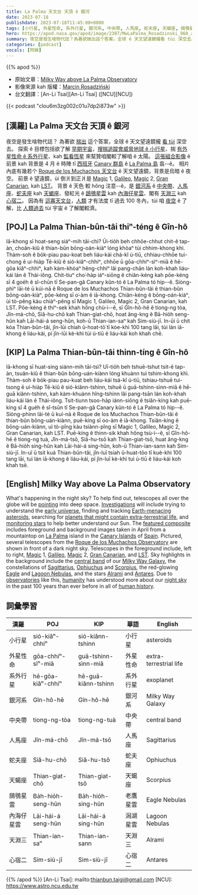 ```yaml
---
title: La Palma 天文台 天頂 ê 銀河
date: 2023-07-18
publishdate: 2023-07-18T11:45:00+0800
tags: [小行星, 外星性命, 系外行星, 銀河系, 中央帶, 人馬座, 蛇夫座, 天蝎座, 鴟鴞星雲, 內海仔星雲, 天淵三, 心宿二]
hero: https://apod.nasa.gov/apod/image/2307/MwLaPalma_Rosadzinski_960_annotated.jpg
summary: 夜空是發生啥物代誌？為著欲揣出這个答案，全球 ê 天文望遠鏡攏看 tùi 深空去。
categories: [podcast]
vocals: [阿綠]
---
```


{{% apod %}}

- 原始文章：[Milky Way above La Palma Observatory](https://apod.nasa.gov/apod/ap230718.html)
- 影像來源 kah 版權：[Marcin Rosadziński](https://www.instagram.com/krakow_astrophotography/)
- 台文翻譯：[An-Li Tsai][An-Li Tsai] ([NCU][NCU])

{{< podcast "clou6m3zg002c01u7dp2i873w" >}}

## [漢羅] La Palma 天文台 天頂 ê 銀河
夜空是發生啥物代誌？
為著欲 [揣出][Investigations] 這个答案，全球 ê 天文望遠鏡攏 [看 tùi][pointing] 深空去。
探索 ê 目標包括欲了解 [早期宇宙][early universe]，[搜揣追蹤會威脅地球 ê 小行星][Earth-menacing asteroids]、揣 [有外星性命 ê 系外行星][planets that might contain extra-terrestrial life]、kah [監看恆星][monitoring stars] 來幫贊咱閣較了解咱 ê 太陽。
[這張組合影像][featured composite] ê 前景 kah 背景是 4 月 ê 時陣 tī [西班牙][Spain] [Canary 群島][Canary Islands] ê [La Palma 島][La Palma] 翕--ê。
相片內底有幾若个 [Roque de los Muchachos 天文台][Roque de los Muchachos Observatory] ê 天文望遠鏡，背景是烏暗 ê 夜空。
前景 ê 望遠鏡，ùi 倒爿到正爿是 [Magic][Magic 1] 1, [Galileo][Galileo], [Magic][Magic 2] 2, [Gran Canarian][Gran Canarian], kah [LST][LST]。
背景 ê 天色 較 hŏng 注意--ê，是 [銀河系][Milky Way Galaxy] ê [中央帶][central band]、[人馬座][Sagittarius]、[蛇夫座][Ophiuchus] kah [天蝎座][Scorpius]、發紅光 ê [鴟鴞星雲][Eagle] kah [內海仔星雲][Lagoon Nebulas]、閣有 [天淵三][Alrami] kah [心宿二][Antares]。
因為有 [這寡天文台][observatories]，[人類][humanity] 才有法度 tī 過去 100 冬內，tùi 咱 [夜空][night sky] ê 了解，比 [人類過去][human history] tùi 宇宙 ê 了解閣較濟。

## [POJ] La Palma Thian-bûn-tâi thiⁿ-téng ê Gîn-hô
Iā-khong sī hoat-seng siáⁿ-mih tāi-chì?
Ūi-tio̍h beh chhōe-chhut chit-ê tap-àn, choân-kiû ê thian-bûn bōng-oán-kiàⁿ lóng khòaⁿ tùi chhim-khong khì.
Thàm-soh ê bo̍k-piau pau-koat beh liáu-kái chá-kî ú-tiū, chhiau-chhōe tui-chong ē ui-hia̍p Tē-kiû ê sió-kiâⁿ-chhiⁿ, chhōe ū gōa-chhiⁿ-sìⁿ-miā ê hē-gōa kiâⁿ-chhiⁿ, kah kàm-khòaⁿ hêng-chhiⁿ lâi pang-chān lán koh-khah liáu-kái lán ê Thài-iông.
Chit-tiuⁿ cho͘-ha̍p iáⁿ-siōng ê chiân-kéng kah pōe-kéng sī 4 goe̍h ê sî-chūn tī Se-pan-gâ Canary kûn-tó ê La Palma tó hip--ê.
Siòng-phìⁿ lāi-té ū kúi-nā ê Roque de los Muchachos Thian-bûn-tâi ê thian-bûn bōng-oán-kiàⁿ, pōe-kéng sī o͘-àm ê iā-khong.
Chiân-kéng ê bōng-oán-kiàⁿ, ùi tò-pêng kàu chiàⁿ-pêng sī Magic 1, Galileo, Magic 2, Gran Canarian, kah LST.
Pōe-kéng ê thiⁿ-sek khah hőng chù-ì--ê, sī Gîn-hô-hē ê tiong-ng tòa, Jîn-má-chō, Siâ-hu-chō kah Thian-giat-chō, hoat âng-kng ê Bā-hio̍h seng-hûn kah Lāi-hái-á seng-hûn, koh-ū Thian-ian-saⁿ kah Sim-siù-jī.
In-ūi ū chit kóa Thian-bûn-tâi, jîn-lūi chiah ū-hoat-tō͘ tī kòe-khì 100 tang lāi, tùi lán iā-khong ê liáu-kái, pí jîn-lūi kè-khì tùi ú-tiū ê liáu-kái koh khah chē.

## [KIP] La Palma Thian-bûn-tâi thinn-tíng ê Gîn-hô
Iā-khong sī huat-sing siánn-mih tāi-tsì?
Uī-tio̍h beh tshuē-tshut tsit-ê tap-àn, tsuân-kiû ê thian-bûn bōng-uán-kiànn lóng khuànn tuì tshim-khong khì.
Thàm-soh ê bo̍k-piau pau-kuat beh liáu-kái tsá-kî ú-tiū, tshiau-tshuē tui-tsong ē ui-hia̍p Tē-kiû ê sió-kiânn-tshinn, tshuē ū guā-tshinn-sìnn-miā ê hē-guā kiânn-tshinn, kah kàm-khuànn hîng-tshinn lâi pang-tsān lán koh-khah liáu-kái lán ê Thài-iông.
Tsit-tiunn tsoo-ha̍p iánn-siōng ê tsiân-kíng kah puē-kíng sī 4 gue̍h ê sî-tsūn tī Se-pan-gâ Canary kûn-tó ê La Palma tó hip--ê.
Siòng-phìnn lāi-té ū kuí-nā ê Roque de los Muchachos Thian-bûn-tâi ê thian-bûn bōng-uán-kiànn, puē-kíng sī oo-àm ê iā-khong.
Tsiân-kíng ê bōng-uán-kiànn, uì tò-pîng kàu tsiànn-pîng sī Magic 1, Galileo, Magic 2, Gran Canarian, kah LST.
Puē-kíng ê thinn-sik khah hőng tsù-ì--ê, sī Gîn-hô-hē ê tiong-ng tuà, Jîn-má-tsō, Siâ-hu-tsō kah Thian-giat-tsō, huat âng-kng ê Bā-hio̍h sing-hûn kah Lāi-hái-á sing-hûn, koh-ū Thian-ian-sann kah Sim-siù-jī.
In-uī ū tsit kuá Thian-bûn-tâi, jîn-luī tsiah ū-huat-tōo tī kuè-khì 100 tang lāi, tuì lán iā-khong ê liáu-kái, pí jîn-luī kè-khì tuì ú-tiū ê liáu-kái koh khah tsē.

## [English] Milky Way above La Palma Observatory
What's happening in the night sky?
To help find out, telescopes all over the globe will be [pointing][pointing] into deep space.
[Investigations][Investigations] will include trying to understand the [early universe][early universe], finding and tracking [Earth-menacing asteroids][Earth-menacing asteroids], searching for [planets that might contain extra-terrestrial life][planets that might contain extra-terrestrial life], and [monitoring stars][monitoring stars] to help better understand our Sun.
The [featured composite][featured composite] includes foreground and background images taken in April from a mountaintop on [La Palma][La Palma] island in the [Canary Islands][Canary Islands] of [Spain][Spain].
Pictured, several telescopes from the [Roque de los Muchachos Observatory][Roque de los Muchachos Observatory] are shown in front of a dark night sky.
Telescopes in the foreground include, left to right, [Magic][Magic 1] 1, [Galileo][Galileo], [Magic][Magic 2] 2, [Gran Canarian][Gran Canarian], and [LST][LST].
Sky highlights in the background include the [central band][central band] of our [Milky Way Galaxy][Milky Way Galaxy], the constellations of [Sagittarius][Sagittarius], [Ophiuchus][Ophiuchus] and [Scorpius][Scorpius], the red-glowing [Eagle][Eagle] and [Lagoon Nebulas][Lagoon Nebulas], and the stars [Alrami][Alrami] and [Antares][Antares].
Due to [observatories][observatories] like this, [humanity][humanity] has understood more about our [night sky][night sky] in the past 100 years than ever before in all of [human history][human history].

## 詞彙學習

|漢羅|POJ|KIP|華語|English|
|-|-|-|-|-|
|小行星|sió-kiâⁿ-chhiⁿ|sió-kiânn-tshinn|小行星|asteroids|
|外星性命|gōa-chhiⁿ-sìⁿ-miā|guā-tshinn-sìnn-miā|外星性命|extra-terrestrial life|
|系外行星|hē-gōa-kiâⁿ-chhiⁿ|hē-guā-kiânn-tshinn|系外行星|exoplanet|
|銀河系|Gîn-hô-hē|Gîn-hô-hē|銀河系|Milky Way Galaxy|
|中央帶|tiong-ng-tòa|tiong-ng-tuà|中央帶|central band|
|人馬座|Jîn-má-chō|Jîn-má-tsō|人馬座|Sagittarius|
|蛇夫座|Siâ-hu-chō|Siâ-hu-tsō|蛇夫座|Ophiuchus|
|天蝎座|Thian-giat-chō|Thian-giat-tsō|天蝎座|Scorpius|
|鴟鴞星雲|Ba̍h-hio̍h-seng-hûn|Ba̍h-hio̍h-sing-hûn|老鷹星雲|Eagle Nebulas|
|內海仔星雲|Lāi-hái-á seng-hûn|Lāi-hái-á sing-hûn|潟湖星雲|Lagoon Nebulas|
|天淵三|Thian-ian-saⁿ|Thian-ian-sann|天淵三|Alrami|
|心宿二|Sim-siù-jī|Sim-siù-jī|心宿二|Antares|

{{% /apod %}}
[An-Li Tsai]: mailto:thianbun.taigi@gmail.com
[NCU]: https://www.astro.ncu.edu.tw

[copyright]: https://apod.nasa.gov/apod/fap/lib/about_apod.html#srapply
[License]: https://creativecommons.org/licenses/by/2.0/

[pointing]:https://apod.nasa.gov/apod/ap170221.html
[Investigations]:https://upload.wikimedia.org/wikipedia/commons/4/49/Cat_investigates_washing_machine_2003-07-03.png
[early universe]:https://apod.nasa.gov/apod/ap230715.html
[Earth-menacing asteroids]:https://cneos.jpl.nasa.gov/about/neo_groups.html
[planets that might contain extra-terrestrial life]:https://exoplanets.nasa.gov/
[monitoring stars]:https://apod.nasa.gov/apod/ap200217.html
[featured composite]:https://www.instagram.com/p/Cs_zV9fIztu/
[La Palma]:https://youtu.be/Ub9622tvuUM
[Canary Islands]:https://en.wikipedia.org/wiki/Canary_Islands
[Spain]:https://en.wikipedia.org/wiki/Spain
[Roque de los Muchachos Observatory]:https://youtu.be/ADH89JORFY4
[Magic 1]:https://en.wikipedia.org/wiki/MAGIC_(telescope)
[Galileo]:https://en.wikipedia.org/wiki/Galileo_National_Telescope
[Magic 2]:https://apod.nasa.gov/apod/ap200724.html
[Gran Canarian]:http://www.gtc.iac.es/gtc/gtc.php
[LST]:https://www.lst1.iac.es/
[central band]:https://apod.nasa.gov/apod/ap230620.html
[Milky Way Galaxy]:https://solarsystem.nasa.gov/resources/285/the-milky-way-galaxy/
[Sagittarius]:https://chandra.harvard.edu/photo/constellations/sagittarius.html
[Ophiuchus]:https://en.wikipedia.org/wiki/Ophiuchus
[Scorpius]:https://apod.nasa.gov/apod/ap210616.html
[Eagle]:https://apod.nasa.gov/apod/ap220812.html
[Lagoon Nebulas]:https://www.nasa.gov/feature/goddard/2017/messier-8-the-lagoon-nebula
[Alrami]:https://en.wikipedia.org/wiki/Alpha_Sagittarii
[Antares]:https://apod.nasa.gov/apod/ap220126.html
[observatories]:https://en.wikipedia.org/wiki/Observatory
[humanity]:https://apod.nasa.gov/apod/ap190818.html
[night sky]:https://solarsystem.nasa.gov/skywatching/home/
[human history]:https://en.wikipedia.org/wiki/Human_history#/media/File:World-population-1750-2015-and-un-projection-until-2100.png

